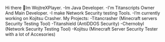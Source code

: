  Hi there 👋Im WojtreXPlayer. 
-Im Java Developer.
-I'm Titanscripts Owner And Main Developer. 
-I make Network Security testing Tools. 
-I’m currently working on Kojitsu Crasher.
My Projects: 
-Titancrasher (Minecraft servers Security Testing Tool)
-Titanshield (AntiDDOS Security)
-Chernobyl (Network Security Testing Tool)
-Kojitsu (Minecraft Server Security Tester with a lot of Accesories)





